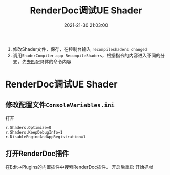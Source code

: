 ﻿---
title: RenderDoc调试UE Shader
date: 2021-21-30 21:03:00
tags:
    - Unreal
---

1. 修改Shader文件，保存，在控制台输入
`recompileshaders changed`
2. 调用`ShaderCompiler.cpp RecompileShaders`，根据指令的内容进入不同的分支，先去匹配具体的命令内容

# RenderDoc调试UE Shader
## 修改配置文件`ConsoleVariables.ini`
打开
```
r.Shaders.Optimize=0
r.Shaders.KeepDebugInfo=1
r.DisableEngineAndAppRegistration=1
```
## 打开RenderDoc插件
在Edit->Plugins的内置插件中搜索RenderDoc插件。
开启后重启
开始抓帧
